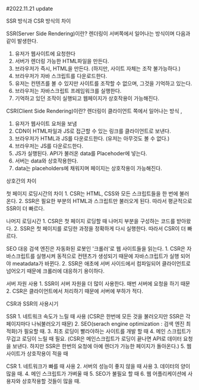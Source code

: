#2022.11.21 update

SSR 방식과 CSR 방식의 차이

SSR(Server Side Rendering)이란?
렌더링이 서버쪽에서 일어나는 방식이며 다음과 같이 발생한다.

1. 유저가 웹사이트에 요청한다
2. 서버가 렌더링 가능한 HTML파일을 만든다.
3. 브라우저가 즉시, HTML을 만든다. (하지만, 사이트 자체는 조작 불가능하다.)
4. 브라우저가 자바 스크립트를 다운로드한다.
5. 유저는 컨텐츠를 볼 수 있지만 사이트를 조작할 수 없으며, 그것을 기억하고 있는다.
6. 브라우저는 자바스크립트 프레임워크를 실행한다.
7. 기억하고 있던 조작이 실행되고 웹페이지가 상호작용이 가능해진다.


CSR(Client Side Rendering)이란?
렌더링이 클라이언트 쪽에서 일어나는 방식 ,

1. 유저가 웹사이트 요처을 보냄
2. CDN이 HTML파일과 JS로 접근할 수 있는 링크를 클라이언트로 보낸다.
3. 브라우저가 HTML과 JS를 다운로드한다. (유저는 아무것도 볼 수 없다.)
4. 브라우저는 JS를 다운로드한다.
5. JS가 실행된다. API가 불러온 data를 Placehoder에 넣는다.
6. 서버는 data와 상호작용한다.
7. data는 placeholders에 채워지며 페이지는 상호작용이 가능해진다.

상호간의 차이

첫 페이지 로딩시간의 차이
    1. CSR는 HTML, CSS와 모든 스크립트들을 한 번에 불러온다.
    2. SSR은 필요한 부분의 HTML과 스크립트만 불러오게 된다.
    따라서 평균적으로 SSR이 더 빠르다.

나머지 로딩시간
    1. CSR은 첫 페이지 로딩할 때 나머지 부분을 구성하는 코드를 받아왔다.
    2. SSR은 첫 페이지를 로딩한 과정을 정확하게 다시 실행한다.
    따라서 CSR이 더 빠르다.

SEO 대응
    검색 엔진은 자동화된 로봇인 '크롤러'로 웹 사이트들을 읽는다.
    1. CSR은 자바스크립트를 실행시켜 동적으로 컨텐츠가 생성되기 때문에 자바스크립트가 실행 되어야 meatadata가 바뀐다.
    2. SSR은 애초에 서버 사이드에서 컴파일되어 클라이언트로 넘어오기 때문에 크롤러에 대응하기 용이하다.

서버 자원 사용
    1. SSR이 서버 자원을 더 많이 사용한다. 매번 서버에 요청을 하기 때문
    2. CSR은 클라이언트에서 처리하기 때문에 서버에 부하가 적다.

CSR과 SSR의 사용시기

SSR
    1. 네트워크 속도가 느릴 때 사용
    (CSR은 한번에 모든 것을 불러오지만 SSR은 각 페이지마다 나눠불러오기 때문)
    2. SEO(serach engine optimization : 검색 엔진 최적화)가 필요할 때.
    3. 최초 로딩이 빨라야하는 사이트를 개발 할 때
    4. 메인 스크립트가 무겁고 로딩이 느릴 때 필요.                                                                                                            (CSR은 메인스크립트가 로딩이 끝나면 API로 데이터 요청을 보낸다. 하지만 SSR은 한번의 요청에 아예 렌더가 가능한 페이지가 돌아온다.)
    5. 웹 사이트가 상호작용이 적을 때

CSR
    1. 네트워크가 빠를 때 사용
    2. 서버의 성능이 좋지 않을 때 사용
    3. 데이터의 양이 많을 때.
    4. 메인 스크립트가 가벼울 때
    5. SEO가 불필요 할 때
    6. 웹 어플리케이션에 사용자와 상호작용할 것들이 많을 때.                                                                                                     